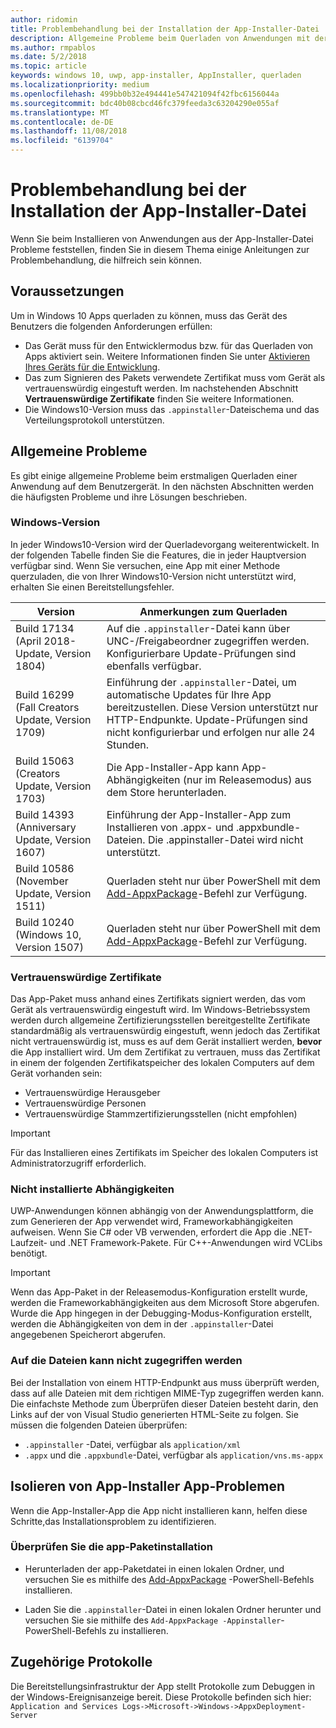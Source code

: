 ```yaml
---
author: ridomin
title: Problembehandlung bei der Installation der App-Installer-Datei
description: Allgemeine Probleme beim Querladen von Anwendungen mit der App-Installer-Datei.
ms.author: rmpablos
ms.date: 5/2/2018
ms.topic: article
keywords: windows 10, uwp, app-installer, AppInstaller, querladen
ms.localizationpriority: medium
ms.openlocfilehash: 499bb0b32e494441e547421094f42fbc6156044a
ms.sourcegitcommit: bdc40b08cbcd46fc379feeda3c63204290e055af
ms.translationtype: MT
ms.contentlocale: de-DE
ms.lasthandoff: 11/08/2018
ms.locfileid: "6139704"
---
```

# <a name="troubleshoot-installation-issues-with-the-app-installer-file"></a>Problembehandlung bei der Installation der App-Installer-Datei

Wenn Sie beim Installieren von Anwendungen aus der App-Installer-Datei Probleme feststellen, finden Sie in diesem Thema einige Anleitungen zur Problembehandlung, die hilfreich sein können.

## <a name="prerequisites"></a>Voraussetzungen

Um in Windows 10 Apps querladen zu können, muss das Gerät des Benutzers die folgenden Anforderungen erfüllen:

- Das Gerät muss für den Entwicklermodus bzw. für das Querladen von Apps aktiviert sein. Weitere Informationen finden Sie unter [Aktivieren Ihres Geräts für die Entwicklung](https://docs.microsoft.com/windows/uwp/get-started/enable-your-device-for-development).
- Das zum Signieren des Pakets verwendete Zertifikat muss vom Gerät als vertrauenswürdig eingestuft werden. Im nachstehenden Abschnitt **Vertrauenswürdige Zertifikate** finden Sie weitere Informationen.
- Die Windows10-Version muss das `.appinstaller`-Dateischema und das Verteilungsprotokoll unterstützen.

## <a name="common-issues"></a>Allgemeine Probleme

Es gibt einige allgemeine Probleme beim erstmaligen Querladen einer Anwendung auf dem Benutzergerät. In den nächsten Abschnitten werden die häufigsten Probleme und ihre Lösungen beschrieben.

### <a name="windows-version"></a>Windows-Version

In jeder Windows10-Version wird der Querladevorgang weiterentwickelt. In der folgenden Tabelle finden Sie die Features, die in jeder Hauptversion verfügbar sind. Wenn Sie versuchen, eine App mit einer Methode querzuladen, die von Ihrer Windows10-Version nicht unterstützt wird, erhalten Sie einen Bereitstellungsfehler.

| Version | Anmerkungen zum Querladen |
|---------|----------------|
| Build 17134 (April 2018-Update, Version 1804)    | Auf die `.appinstaller`-Datei kann über UNC-/Freigabeordner zugegriffen werden. Konfigurierbare Update-Prüfungen sind ebenfalls verfügbar. |
| Build 16299 (Fall Creators Update, Version 1709) | Einführung der `.appinstaller`-Datei, um automatische Updates für Ihre App bereitzustellen. Diese Version unterstützt nur HTTP-Endpunkte. Update-Prüfungen sind nicht konfigurierbar und erfolgen nur alle 24 Stunden. |
| Build 15063 (Creators Update, Version 1703)      | Die App-Installer-App kann App-Abhängigkeiten (nur im Releasemodus) aus dem Store herunterladen. |
| Build 14393 (Anniversary Update, Version 1607)   | Einführung der App-Installer-App zum Installieren von .appx- und .appxbundle-Dateien. Die .appinstaller-Datei wird nicht unterstützt. |
| Build 10586 (November Update, Version 1511)      | Querladen steht nur über PowerShell mit dem [Add-AppxPackage](https://docs.microsoft.com/powershell/module/appx/add-appxpackage?view=win10-ps)-Befehl zur Verfügung. |
| Build 10240 (Windows 10, Version 1507)           | Querladen steht nur über PowerShell mit dem [Add-AppxPackage](https://docs.microsoft.com/powershell/module/appx/add-appxpackage?view=win10-ps)-Befehl zur Verfügung. |

### <a name="trusted-certificates"></a>Vertrauenswürdige Zertifikate

Das App-Paket muss anhand eines Zertifikats signiert werden, das vom Gerät als vertrauenswürdig eingestuft wird. Im Windows-Betriebssystem werden durch allgemeine Zertifizierungsstellen bereitgestellte Zertifikate standardmäßig als vertrauenswürdig eingestuft, wenn jedoch das Zertifikat nicht vertrauenswürdig ist, muss es auf dem Gerät installiert werden, **bevor** die App installiert wird. Um dem Zertifikat zu vertrauen, muss das Zertifikat in einem der folgenden Zertifikatspeicher des lokalen Computers auf dem Gerät vorhanden sein:

- Vertrauenswürdige Herausgeber
- Vertrauenswürdige Personen
- Vertrauenswürdige Stammzertifizierungsstellen (nicht empfohlen)

 >[!IMPORTANT]
 > Für das Installieren eines Zertifikats im Speicher des lokalen Computers ist Administratorzugriff erforderlich.

### <a name="dependencies-not-installed"></a>Nicht installierte Abhängigkeiten 

UWP-Anwendungen können abhängig von der Anwendungsplattform, die zum Generieren der App verwendet wird, Frameworkabhängigkeiten aufweisen. Wenn Sie C# oder VB verwenden, erfordert die App die .NET-Laufzeit- und .NET Framework-Pakete. Für C++-Anwendungen wird VCLibs benötigt.

>[!IMPORTANT] 
> Wenn das App-Paket in der Releasemodus-Konfiguration erstellt wurde, werden die Frameworkabhängigkeiten aus dem Microsoft Store abgerufen. Wurde die App hingegen in der Debugging-Modus-Konfiguration erstellt, werden die Abhängigkeiten von dem in der `.appinstaller`-Datei angegebenen Speicherort abgerufen.

### <a name="files-not-accessible"></a>Auf die Dateien kann nicht zugegriffen werden

Bei der Installation von einem HTTP-Endpunkt aus muss überprüft werden, dass auf alle Dateien mit dem richtigen MIME-Typ zugegriffen werden kann. Die einfachste Methode zum Überprüfen dieser Dateien besteht darin, den Links auf der von Visual Studio generierten HTML-Seite zu folgen. Sie müssen die folgenden Dateien überprüfen:

- `.appinstaller` -Datei, verfügbar als `application/xml`
- `.appx` und die `.appxbundle`-Datei, verfügbar als `application/vns.ms-appx`

## <a name="isolate-app-installer-app-issues"></a>Isolieren von App-Installer App-Problemen

Wenn die App-Installer-App die App nicht installieren kann, helfen diese Schritte,das Installationsproblem zu identifizieren.

### <a name="verify-app-package-file-installation"></a>Überprüfen Sie die app-Paketinstallation

- Herunterladen der app-Paketdatei in einen lokalen Ordner, und versuchen Sie es mithilfe des [Add-AppxPackage](https://docs.microsoft.com/powershell/module/appx/add-appxpackage?view=win10-ps) -PowerShell-Befehls installieren.

- Laden Sie die `.appinstaller`-Datei in einen lokalen Ordner herunter und versuchen Sie sie mithilfe des `Add-AppxPackage -Appinstaller`-PowerShell-Befehls zu installieren.

## <a name="related-logs"></a>Zugehörige Protokolle

Die Bereitstellungsinfrastruktur der App stellt Protokolle zum Debuggen in der Windows-Ereignisanzeige bereit. Diese Protokolle befinden sich hier: `Application and Services Logs->Microsoft->Windows->AppxDeployment-Server`



